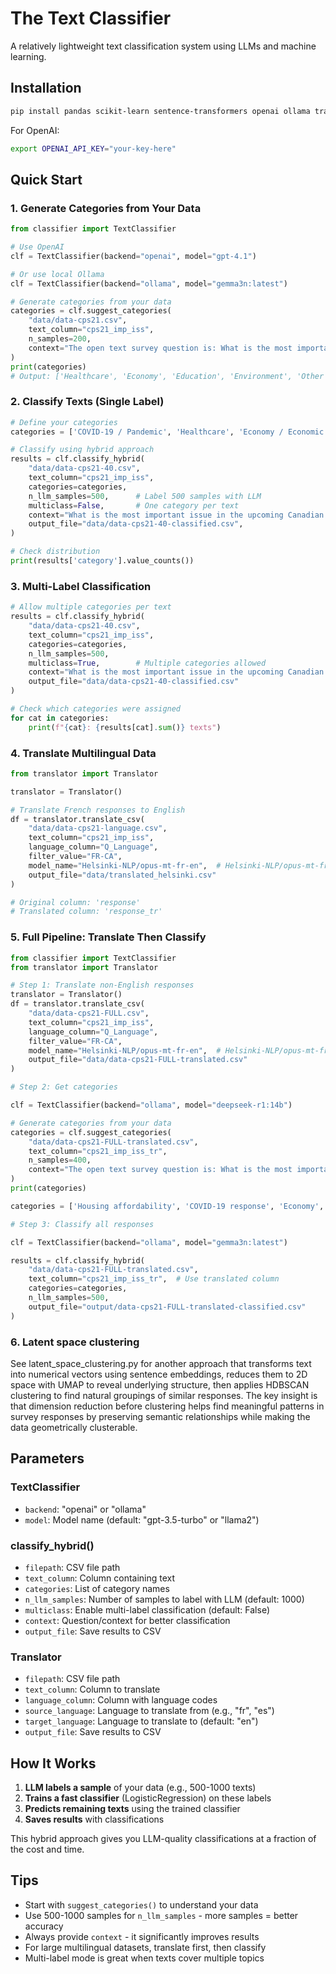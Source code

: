 # The Text Classifier

A relatively lightweight text classification system using LLMs and machine learning.

## Installation

```bash
pip install pandas scikit-learn sentence-transformers openai ollama transformers torch ipython umap-learn matplotlib sentencepiece
```

For OpenAI:
```bash
export OPENAI_API_KEY="your-key-here"
```

## Quick Start

### 1. Generate Categories from Your Data

```python
from classifier import TextClassifier

# Use OpenAI
clf = TextClassifier(backend="openai", model="gpt-4.1")

# Or use local Ollama
clf = TextClassifier(backend="ollama", model="gemma3n:latest")

# Generate categories from your data
categories = clf.suggest_categories(
    "data/data-cps21.csv",
    text_column="cps21_imp_iss",
    n_samples=200,
    context="The open text survey question is: What is the most important issue in the upcoming Canadian federal election? (answers in English or French)"
)
print(categories)
# Output: ['Healthcare', 'Economy', 'Education', 'Environment', 'Other']
```

### 2. Classify Texts (Single Label)

```python
# Define your categories
categories = ['COVID-19 / Pandemic', 'Healthcare', 'Economy / Economic Recovery', 'Environment / Climate Change', 'Taxes / Government Spending / Deficit', 'Housing / Affordability / Cost of Living', 'Government Leadership / Integrity / Transparency', 'Social Equality / Minority Rights', 'Education', 'Seniors / Senior Care', 'Child Care / Family Benefits', 'Immigration', 'National Unity / Canadian Values', 'Other / Miscellaneous']

# Classify using hybrid approach
results = clf.classify_hybrid(
    "data/data-cps21-40.csv",
    text_column="cps21_imp_iss",
    categories=categories,
    n_llm_samples=500,      # Label 500 samples with LLM
    multiclass=False,       # One category per text
    context="What is the most important issue in the upcoming Canadian federal election? (answers in English or French)",
    output_file="data/data-cps21-40-classified.csv",
)

# Check distribution
print(results['category'].value_counts())
```

### 3. Multi-Label Classification

```python
# Allow multiple categories per text
results = clf.classify_hybrid(
    "data/data-cps21-40.csv",
    text_column="cps21_imp_iss",
    categories=categories,
    n_llm_samples=500,
    multiclass=True,        # Multiple categories allowed
    context="What is the most important issue in the upcoming Canadian federal election? (answers in English or French)",
    output_file="data/data-cps21-40-classified.csv"
)

# Check which categories were assigned
for cat in categories:
    print(f"{cat}: {results[cat].sum()} texts")
```

### 4. Translate Multilingual Data

```python
from translator import Translator

translator = Translator()

# Translate French responses to English
df = translator.translate_csv(
    "data/data-cps21-language.csv",
    text_column="cps21_imp_iss",
    language_column="Q_Language",
    filter_value="FR-CA",
    model_name="Helsinki-NLP/opus-mt-fr-en",  # Helsinki-NLP/opus-mt-fr-en; facebook/nllb-200-distilled-600M
    output_file="data/translated_helsinki.csv"
)

# Original column: 'response'
# Translated column: 'response_tr'
```

### 5. Full Pipeline: Translate Then Classify

```python
from classifier import TextClassifier
from translator import Translator

# Step 1: Translate non-English responses
translator = Translator()
df = translator.translate_csv(
    "data/data-cps21-FULL.csv",
    text_column="cps21_imp_iss",
    language_column="Q_Language",
    filter_value="FR-CA",
    model_name="Helsinki-NLP/opus-mt-fr-en",  # Helsinki-NLP/opus-mt-fr-en; facebook/nllb-200-distilled-600M
    output_file="data/data-cps21-FULL-translated.csv"
)

# Step 2: Get categories

clf = TextClassifier(backend="ollama", model="deepseek-r1:14b")

# Generate categories from your data
categories = clf.suggest_categories(
    "data/data-cps21-FULL-translated.csv",
    text_column="cps21_imp_iss_tr",
    n_samples=400,
    context="The open text survey question is: What is the most important issue in the upcoming Canadian federal election? (answers in English or French)"
)
print(categories)

categories = ['Housing affordability', 'COVID-19 response', 'Economy', 'Climate change', 'Healthcare', 'Taxes', 'Indigenous rights', 'Education', 'Immigration', 'Social programs', 'Leadership and governance', 'Corruption and ethics', 'National unity', 'International relations', "Other, Uncertain, No answer"]

# Step 3: Classify all responses

clf = TextClassifier(backend="ollama", model="gemma3n:latest")

results = clf.classify_hybrid(
    "data/data-cps21-FULL-translated.csv",
    text_column="cps21_imp_iss_tr",  # Use translated column
    categories=categories,
    n_llm_samples=500,
    output_file="output/data-cps21-FULL-translated-classified.csv"
)

```

### 6. Latent space clustering

See latent_space_clustering.py for another approach that transforms text into numerical vectors using sentence embeddings, reduces them to 2D space with UMAP to reveal underlying structure, then applies HDBSCAN clustering to find natural groupings of similar responses. The key insight is that dimension reduction before clustering helps find meaningful patterns in survey responses by preserving semantic relationships while making the data geometrically clusterable.

## Parameters

### TextClassifier

- `backend`: "openai" or "ollama"
- `model`: Model name (default: "gpt-3.5-turbo" or "llama2")

### classify_hybrid()

- `filepath`: CSV file path
- `text_column`: Column containing text
- `categories`: List of category names  
- `n_llm_samples`: Number of samples to label with LLM (default: 1000)
- `multiclass`: Enable multi-label classification (default: False)
- `context`: Question/context for better classification
- `output_file`: Save results to CSV

### Translator

- `filepath`: CSV file path
- `text_column`: Column to translate
- `language_column`: Column with language codes
- `source_language`: Language to translate from (e.g., "fr", "es")
- `target_language`: Language to translate to (default: "en")
- `output_file`: Save results to CSV

## How It Works

1. **LLM labels a sample** of your data (e.g., 500-1000 texts)
2. **Trains a fast classifier** (LogisticRegression) on these labels
3. **Predicts remaining texts** using the trained classifier
4. **Saves results** with classifications

This hybrid approach gives you LLM-quality classifications at a fraction of the cost and time.

## Tips

- Start with `suggest_categories()` to understand your data
- Use 500-1000 samples for `n_llm_samples` - more samples = better accuracy
- Always provide `context` - it significantly improves results
- For large multilingual datasets, translate first, then classify
- Multi-label mode is great when texts cover multiple topics